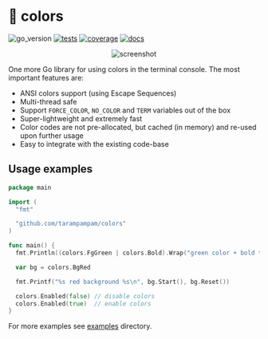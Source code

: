# 🦜 colors

![go_version][badge_go_version]
[![tests][badge_tests]][actions]
[![coverage][badge_coverage]][coverage]
[![docs][badge_docs]][docs]

<div align="center">

![screenshot](https://user-images.githubusercontent.com/7326800/197354081-4a083eb2-5f94-4475-9ac0-e23a6de9a378.png)

</div>

One more Go library for using colors in the terminal console. The most important features are:

- ANSI colors support (using Escape Sequences)
- Multi-thread safe
- Support `FORCE_COLOR`, `NO_COLOR` and `TERM` variables out of the box
- Super-lightweight and extremely fast
- Color codes are not pre-allocated, but cached (in memory) and re-used upon further usage
- Easy to integrate with the existing code-base

## Usage examples

```go
package main

import (
  "fmt"

  "github.com/tarampampam/colors"
)

func main() {
  fmt.Println((colors.FgGreen | colors.Bold).Wrap("green color + bold text"))

  var bg = colors.BgRed

  fmt.Printf("%s red background %s\n", bg.Start(), bg.Reset())

  colors.Enabled(false) // disable colors
  colors.Enabled(true)  // enable colors
}
```

For more examples see [examples](./examples) directory.

[badge_tests]:https://img.shields.io/github/workflow/status/tarampampam/colors/tests/master
[badge_coverage]:https://img.shields.io/codecov/c/github/tarampampam/colors/master.svg?maxAge=30
[badge_docs]:https://pkg.go.dev/badge/mod/github.com/tarampampam/colors
[badge_go_version]:https://img.shields.io/badge/go%20version-%3E=1.16-61CFDD.svg
[actions]:https://github.com/tarampampam/colors/actions
[coverage]:https://codecov.io/gh/tarampampam/colors
[docs]:https://pkg.go.dev/github.com/tarampampam/colors
